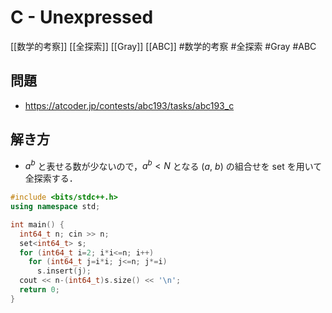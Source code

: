 # C - Unexpressed
[[数学的考察]] [[全探索]] [[Gray]] [[ABC]]
#数学的考察 #全探索 #Gray #ABC 

## 問題
- https://atcoder.jp/contests/abc193/tasks/abc193_c

## 解き方
- $a^b$ と表せる数が少ないので，$a^b<N$ となる $(a,\ b)$ の組合せを set を用いて全探索する．

```c++
#include <bits/stdc++.h>
using namespace std;

int main() {
  int64_t n; cin >> n;
  set<int64_t> s;
  for (int64_t i=2; i*i<=n; i++)
    for (int64_t j=i*i; j<=n; j*=i)
      s.insert(j);
  cout << n-(int64_t)s.size() << '\n';
  return 0;
}
```
